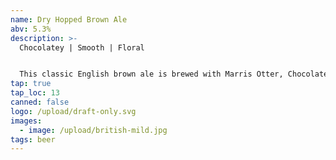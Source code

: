 ```yaml
---
name: Dry Hopped Brown Ale
abv: 5.3%
description: >-
  Chocolatey | Smooth | Floral 


  This classic English brown ale is brewed with Marris Otter, Chocolate malt and roasted malts and hopped with Cascade hops. The result is a robust brown ale with awesome piney and citrus notes.
tap: true
tap_loc: 13
canned: false
logo: /upload/draft-only.svg
images:
  - image: /upload/british-mild.jpg
tags: beer
---
```

